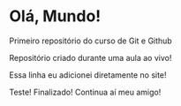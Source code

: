 # Olá, Mundo!
 Primeiro repositório do curso de Git e Github

 Repositório criado durante uma aula ao vivo!
 
 Essa linha eu adicionei diretamente no site!
 
 Teste! Finalizado! Continua aí meu amigo!
